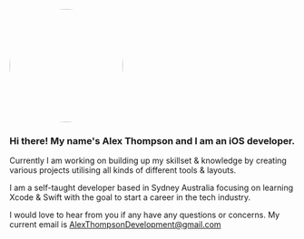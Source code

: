 
<a href="url"><img src="https://user-images.githubusercontent.com/50789735/169423003-8120822b-af5d-400e-99fa-10386ad8a23f.jpg" height="auto" width="200" style="border-radius:50%"></a>

### Hi there! My name's Alex Thompson and I am an iOS developer. 

Currently I am working on building up my skillset & knowledge by creating various projects utilising all kinds of different tools & layouts. 

I am a self-taught developer based in Sydney Australia focusing on learning Xcode & Swift with the goal to start a career in the tech industry. 

I would love to hear from you if any have any questions or concerns. My current email is AlexThompsonDevelopment@gmail.com

